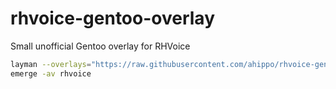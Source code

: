 rhvoice-gentoo-overlay
======================

Small unofficial Gentoo overlay for RHVoice

```bash
layman --overlays="https://raw.githubusercontent.com/ahippo/rhvoice-gentoo-overlay/master/repositories.xml" -a ahippo-rhvoice-overlay
emerge -av rhvoice
```
